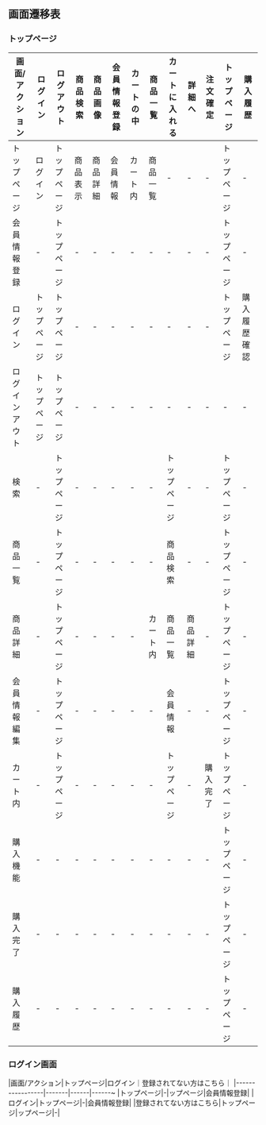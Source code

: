 ## 画面遷移表

### トップページ
|画面/アクション|ログイン|ログアウト|商品検索|商品画像|会員情報登録|カートの中|商品一覧|カートに入れる|詳細へ|注文確定|トップページ|購入履歴|
|-----------------|-------|---------|-------|-------|-------|---------|-------|------------|------|------|-----------|-|
|トップページ|ログイン|トップページ|商品表示|商品詳細|会員情報|カート内|商品一覧|-|-|-|トップページ|-|
|会員情報登録|-|トップページ|-|-|-|-|-|-|-|-|トップページ|-|
|ログイン|トップページ|トップページ|-|-|-|-|-|-|-|-|トップページ|購入履歴確認|
|ログインアウト|トップページ|トップページ|-|-|-|-|-|-|-|-|-|-|トップページ|-|
|検索|-|トップページ|-|-|-|-|-|トップページ|-|-|トップページ|-|
|商品一覧|-|トップページ|-|-|-|-|-|商品検索|-|-|トップページ|-|
|商品詳細|-|トップページ|-|-|-|-|カート内|商品一覧|商品詳細|-|トップページ|-|
|会員情報編集|-|トップページ|-|-|-|-|-|会員情報|-|-|トップページ|-|
|カート内|-|トップページ|-|-|-|-|-|トップページ|-|購入完了|トップページ|-|
|購入機能|-|-|-|-|-|-|-|-|-|-|トップページ|-|
|購入完了|-|-|-|-|-|-|-|-|-|-|トップページ|-|
|購入履歴|-|-|-|-|-|-|-|-|-|-|トップページ|-|

### ログイン画面
|画面/アクション|トップページ|ログイン｜登録されてない方はこちら｜
|-----------------|-------|------|------~
|トップページ|-|ップページ|会員情報登録|
|ログイン|トップページ|-|会員情報登録|
|登録されてない方はこちら|トップページ|ップページ|-|

